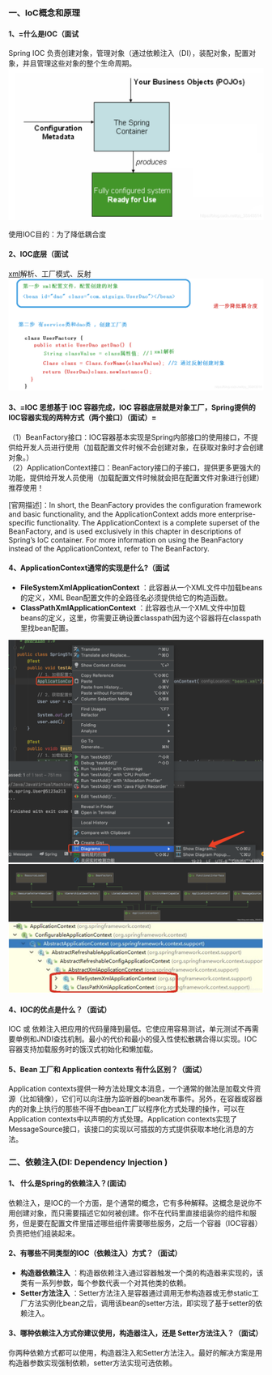 ### 一、IoC概念和原理

#### 1、=什么是IOC（面试

Spring IOC 负责创建对象，管理对象（通过依赖注入（DI），装配对象，配置对象，并且管理这些对象的整个生命周期。  
 ![在这里插入图片描述](assets/2021030410120941-20220618181600-zv0t8ju.png)

使用IOC目的：为了降低耦合度

#### 2、IOC底层（面试

[xml](https://so.csdn.net/so/search?q=xml&spm=1001.2101.3001.7020)解析、工厂模式、反射  
 ![图解底层原理](assets/2021030219074044-20220618181600-5w7hvt9.png)

####  3、=IOC 思想基于 IOC 容器完成，IOC 容器底层就是对象工厂，Spring提供的I0C容器实现的两种方式（两个接口）（面试）=

（1）BeanFactory接口：IOC容器基本实现是Spring内部接口的使用接口，不提供给开发人员进行使用（加载配置文件时候不会创建对象，在获取对象时才会创建对象。）  
 （2）ApplicationContext接口：BeanFactory接口的子接口，提供更多更强大的功能，提供给开发人员使用（加载配置文件时候就会把在配置文件对象进行创建）推荐使用！

[官网描述]：In short, the BeanFactory provides the configuration framework and basic functionality, and the ApplicationContext adds more enterprise-specific functionality. The ApplicationContext is a complete superset of the BeanFactory, and is used exclusively in this chapter in descriptions of Spring’s IoC container. For more information on using the BeanFactory instead of the ApplicationContext, refer to The BeanFactory.

####  4、ApplicationContext通常的实现是什么?（面试

* **FileSystemXmlApplicationContext** ：此容器从一个XML文件中加载beans的定义，XML Bean配置文件的全路径名必须提供给它的构造函数。
* **ClassPathXmlApplicationContext** ：此容器也从一个XML文件中加载beans的定义，这里，你需要正确设置classpath因为这个容器将在classpath里找bean配置。

![在这里插入图片描述](assets/20210302214354351-20220618181600-rrftk0b.png)  
 ![在这里插入图片描述](assets/20210302214441676-20220618181600-ugli2m2.png)  
 ![在这里插入图片描述](assets/20210302214940221-20220618181600-xrx73pt.png)

#### 4、IOC的优点是什么？（面试）

IOC 或 依赖注入把应用的代码量降到最低。它使应用容易测试，单元测试不再需要单例和JNDI查找机制。最小的代价和最小的侵入性使松散耦合得以实现。IOC容器支持加载服务时的饿汉式初始化和懒加载。

#### 5、Bean 工厂和 Application contexts 有什么区别？（面试）

Application contexts提供一种方法处理文本消息，一个通常的做法是加载文件资源（比如镜像），它们可以向注册为监听器的bean发布事件。另外，在容器或容器内的对象上执行的那些不得不由bean工厂以程序化方式处理的操作，可以在Application contexts中以声明的方式处理。Application contexts实现了MessageSource接口，该接口的实现以可插拔的方式提供获取本地化消息的方法。

### 二、依赖注入(DI: Dependency Injection )

#### 1、 什么是Spring的依赖注入？(面试)

依赖注入，是IOC的一个方面，是个通常的概念，它有多种解释。这概念是说你不用创建对象，而只需要描述它如何被创建。你不在代码里直接组装你的组件和服务，但是要在配置文件里描述哪些组件需要哪些服务，之后一个容器（IOC容器）负责把他们组装起来。

#### 2、有哪些不同类型的IOC（依赖注入）方式？（面试）

* **构造器依赖注入** ：构造器依赖注入通过容器触发一个类的构造器来实现的，该类有一系列参数，每个参数代表一个对其他类的依赖。
* **Setter方法注入** ：Setter方法注入是容器通过调用无参构造器或无参static工厂方法实例化bean之后，调用该bean的setter方法，即实现了基于setter的依赖注入。

#### 3、哪种依赖注入方式你建议使用，构造器注入，还是 Setter方法注入？（面试）

你两种依赖方式都可以使用，构造器注入和Setter方法注入。最好的解决方案是用构造器参数实现强制依赖，setter方法实现可选依赖。

